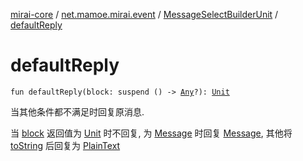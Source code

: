 [mirai-core](../../index.md) / [net.mamoe.mirai.event](../index.md) / [MessageSelectBuilderUnit](index.md) / [defaultReply](./default-reply.md)

# defaultReply

`fun defaultReply(block: suspend () -> `[`Any`](https://kotlinlang.org/api/latest/jvm/stdlib/kotlin/-any/index.html)`?): `[`Unit`](https://kotlinlang.org/api/latest/jvm/stdlib/kotlin/-unit/index.html)

当其他条件都不满足时回复原消息.

当 [block](default-reply.md#net.mamoe.mirai.event.MessageSelectBuilderUnit$defaultReply(kotlin.coroutines.SuspendFunction0((kotlin.Any)))/block) 返回值为 [Unit](https://kotlinlang.org/api/latest/jvm/stdlib/kotlin/-unit/index.html) 时不回复, 为 [Message](../../net.mamoe.mirai.message.data/-message/index.md) 时回复 [Message](../../net.mamoe.mirai.message.data/-message/index.md), 其他将 [toString](#) 后回复为 [PlainText](../../net.mamoe.mirai.message.data/-plain-text/index.md)

